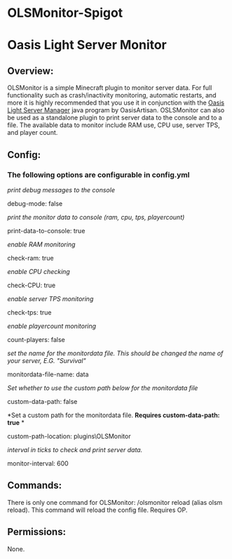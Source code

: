 # OLSMonitor-Spigot
# Oasis Light Server Monitor
## Overview:

OLSMonitor is a simple Minecraft plugin to monitor server data.  For full functionality such as crash/inactivity monitoring, automatic restarts, and more it is highly recommended that you use it in conjunction with the [Oasis Light Server Manager](https://github.com/OasisArtisan/OasisLight-ServerManager) java program by OasisArtisan.  OSLSMonitor can also be used as a standalone plugin to print server data to the console and to a file.  The available data to monitor include RAM use, CPU use, server TPS, and player count.

## Config:
### The following options are configurable in config.yml

*print debug messages to the console*

debug-mode: false


*print the monitor data to console (ram, cpu, tps, playercount)*

print-data-to-console: true


*enable RAM monitoring*

check-ram: true


*enable CPU checking*

check-CPU: true


*enable server TPS monitoring*

check-tps: true


*enable playercount monitoring*

count-players: false


*set the name for the monitordata file.  This should be changed the name of your server, E.G. "Survival"*

monitordata-file-name: data


*Set whether to use the custom path below for the monitordata file*

custom-data-path: false


*Set a custom path for the monitordata file.  **Requires custom-data-path: true** *

custom-path-location: plugins\OLSMonitor


*interval in ticks to check and print server data.*

monitor-interval: 600


## Commands:

There is only one command for OLSMonitor: /olsmonitor reload (alias olsm reload).  This command will reload the config file.  Requires OP.

## Permissions:

None.


